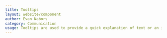 ```yaml
---
title: Tooltips
layout: website/component
author: Evan Nabors
category: Communication
usage: Tooltips are used to provide a quick explanation of text or an icon. As mentioned previously, they do not contain full sentences, they can only be one line, and are only activated on hover. The text inside of a tooltip cannot be highlighted or copied. A carrot is used to show which element is being explained. The direction of the tooltip off of the element is flexible, as demonstrated here.
---
```

